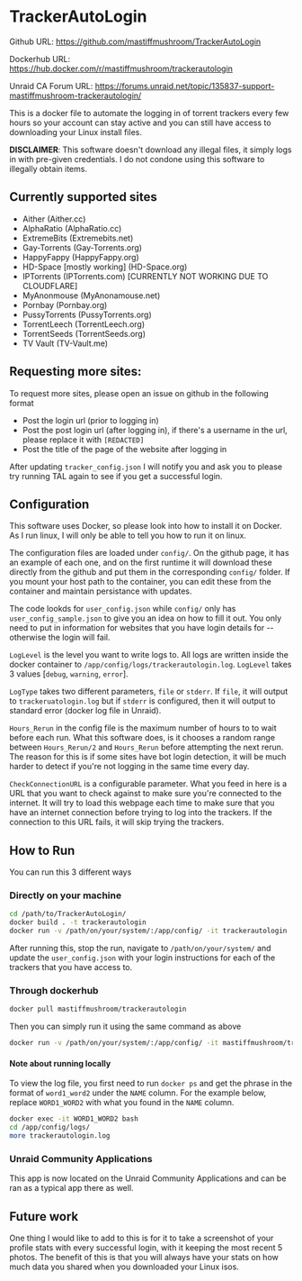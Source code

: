 
# TrackerAutoLogin

Github URL: https://github.com/mastiffmushroom/TrackerAutoLogin

Dockerhub URL: https://hub.docker.com/r/mastiffmushroom/trackerautologin

Unraid CA Forum URL: https://forums.unraid.net/topic/135837-support-mastiffmushroom-trackerautologin/

This is a docker file to automate the logging in of torrent trackers every few hours so your account can stay active and you can still have access to downloading your Linux install files.

**DISCLAIMER**: This software doesn't download any illegal files, it simply logs in with pre-given credentials. I do not condone using this software to illegally obtain items.

## Currently supported sites

* Aither (Aither.cc)
* AlphaRatio (AlphaRatio.cc)
* ExtremeBits (Extremebits.net)
* Gay-Torrents (Gay-Torrents.org)
* HappyFappy (HappyFappy.org)
* HD-Space [mostly working] (HD-Space.org)
* IPTorrents (IPTorrents.com) [CURRENTLY NOT WORKING DUE TO CLOUDFLARE]
* MyAnonmouse (MyAnonamouse.net)
* Pornbay (Pornbay.org)
* PussyTorrents (PussyTorrents.org)
* TorrentLeech (TorrentLeech.org)
* TorrentSeeds (TorrentSeeds.org)
* TV Vault (TV-Vault.me)

## Requesting more sites:

To request more sites, please open an issue on github in the following format

* Post the login url (prior to logging in)
* Post the post login url (after logging in), if there's a username in the url, please replace it with `[REDACTED]`
* Post the title of the page of the website after logging in

After updating `tracker_config.json` I will notify you and ask you to please try running TAL again to see if you get a successful login.

## Configuration

This software uses Docker, so please look into how to install it on Docker. As I run linux, I will only be able to tell you how to run it on linux.

The configuration files are loaded under `config/`. On the github page, it has an example of each one, and on the first runtime it will download these directly from the github and put them in the corresponding `config/` folder. If you mount your host path to the container, you can edit these from the container and maintain persistance with updates.

The code lookds for `user_config.json` while `config/` only has `user_config_sample.json` to give you an idea on how to fill it out. You only need to put in information for websites that you have login details for -- otherwise the login will fail.

`LogLevel` is the level you want to write logs to. All logs are written inside the docker container to `/app/config/logs/trackerautologin.log`. `LogLevel` takes 3 values [`debug`, `warning`, `error`].

`LogType` takes two different parameters, `file` or `stderr`. If `file`, it will output to `trackeruatologin.log` but if `stderr` is configured, then it will output to standard error (docker log file in Unraid).

`Hours_Rerun` in the config file is the maximum number of hours to to wait before each run. What this software does, is it chooses a random range between `Hours_Rerun/2` and `Hours_Rerun` before attempting the next rerun. The reason for this is if some sites have bot login detection, it will be much harder to detect if you're not logging in the same time every day.

`CheckConnectionURL` is a configurable parameter. What you feed in here is a URL that you want to check against to make sure you're connected to the internet. It will try to load this webpage each time to make sure that you have an internet connection before trying to log into the trackers. If the connection to this URL fails, it will skip trying the trackers.

## How to Run

You can run this 3 different ways

### Directly on your machine

```bash
cd /path/to/TrackerAutoLogin/
docker build . -t trackerautologin
docker run -v /path/on/your/system/:/app/config/ -it trackerautologin
```
After running this, stop the run, navigate to `/path/on/your/system/` and update the `user_config.json` with your login instructions for each of the trackers that you have access to.

### Through dockerhub

```bash
docker pull mastiffmushroom/trackerautologin
```

Then you can simply run it using the same command as above

```bash
docker run -v /path/on/your/system/:/app/config/ -it mastiffmushroom/trackerautologin
```

#### Note about running locally

To view the log file, you first need to run `docker ps` and get the phrase in the format of `word1_word2` under the `NAME` column. For the example below, replace `WORD1_WORD2` with what you found in the `NAME` column.

```bash
docker exec -it WORD1_WORD2 bash
cd /app/config/logs/
more trackerautologin.log
```

### Unraid Community Applications

This app is now located on the Unraid Community Applications and can be ran as a typical app there as well.


## Future work

One thing I would like to add to this is for it to take a screenshot of your profile stats with every successful login, with it keeping the most recent 5 photos. The benefit of this is that you will always have your stats on how much data you shared when you downloaded your Linux isos. 
